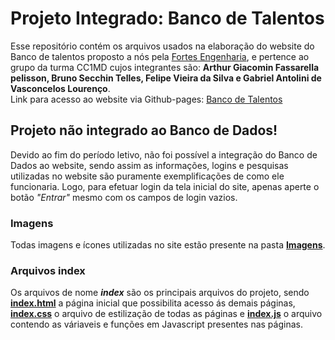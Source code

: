 
# Projeto Integrado: Banco de Talentos 
Esse repositório contém os arquivos usados na elaboração do website do Banco de talentos proposto a nós pela [Fortes Engenharia](https://fortes.ind.br), e pertence ao grupo da turma CC1MD cujos integrantes são: **Arthur Giacomin Fassarella pelisson, Bruno Secchin Telles, Felipe Vieira da Silva e Gabriel Antolini de Vasconcelos Lourenço**. <br />
Link para acesso ao website via Github-pages: [Banco de Talentos](https://bruno-secchin.github.io/DW_bancodetalentos/index.html)
## Projeto não integrado ao Banco de Dados!
Devido ao fim do período letivo, não foi possível a integração do Banco de Dados ao website, sendo assim as informações, logins e pesquisas utilizadas no website são puramente exemplificações de como ele funcionaria. Logo, para efetuar login da tela inicial do site, apenas aperte o botão _"Entrar"_ mesmo com os campos de login vazios.
### Imagens
Todas imagens e ícones utilizadas no site estão presente na pasta [**Imagens**](https://github.com/Bruno-Secchin/DW_bancodetalentos/tree/main/imagens).
### Arquivos index
Os arquivos de nome _**index**_ são os principais arquivos do projeto, sendo [**index.html**](https://github.com/Bruno-Secchin/DW_bancodetalentos/blob/main/index.html) a página inicial que possibilita acesso ás demais páginas, [**index.css**](https://github.com/Bruno-Secchin/DW_bancodetalentos/blob/main/index.css) o arquivo de estilização de todas as páginas e [**index.js**](https://github.com/Bruno-Secchin/DW_bancodetalentos/blob/main/index.js) o arquivo contendo as váriaveis e funções em Javascript presentes nas páginas.

